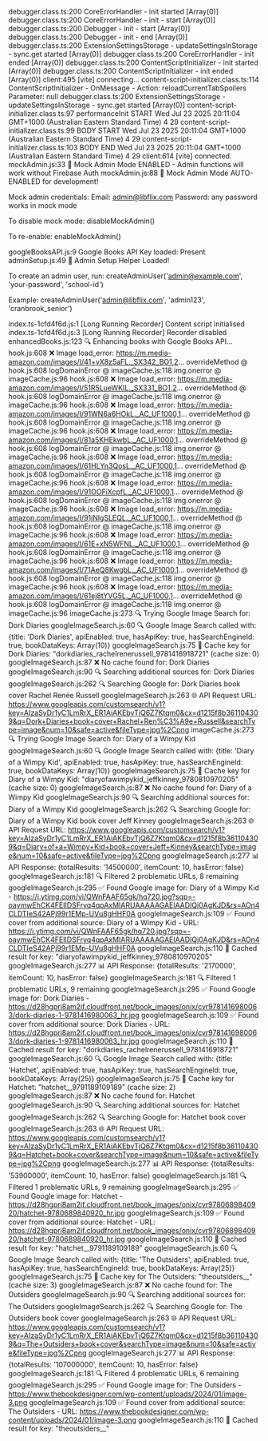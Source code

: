 debugger.class.ts:200 CoreErrorHandler - init started [Array(0)]
debugger.class.ts:200 CoreErrorHandler - init - start [Array(0)]
debugger.class.ts:200 Debugger - init - start [Array(0)]
debugger.class.ts:200 Debugger - init - end [Array(0)]
debugger.class.ts:200 ExtensionSettingsStorage - updateSettingsInStorage - sync.get started [Array(0)]
debugger.class.ts:200 CoreErrorHandler - init ended [Array(0)]
debugger.class.ts:200 ContentScriptInitializer - init started [Array(0)]
debugger.class.ts:200 ContentScriptInitializer - init ended [Array(0)]
client:495 [vite] connecting...
content-script-initializer.class.ts:114 ContentScriptInitializer - OnMessage - Action: reloadCurrentTabSpoilers Parameter: null
debugger.class.ts:200 ExtensionSettingsStorage - updateSettingsInStorage - sync.get started [Array(0)]
content-script-initializer.class.ts:97 performanceInit START Wed Jul 23 2025 20:11:04 GMT+1000 (Australian Eastern Standard Time) 4 29
content-script-initializer.class.ts:99 BODY START Wed Jul 23 2025 20:11:04 GMT+1000 (Australian Eastern Standard Time) 4 29
content-script-initializer.class.ts:103 BODY END Wed Jul 23 2025 20:11:04 GMT+1000 (Australian Eastern Standard Time) 4 29
client:614 [vite] connected.
mockAdmin.js:33 🔧 Mock Admin Mode ENABLED - Admin functions will work without Firebase Auth
mockAdmin.js:88 
🔧 Mock Admin Mode AUTO-ENABLED for development!

Mock admin credentials:
Email: admin@libflix.com
Password: any password works in mock mode

To disable mock mode:
disableMockAdmin()

To re-enable:
enableMockAdmin()
  
googleBooksAPI.js:9 Google Books API Key loaded: Present
adminSetup.js:49 
🔧 Admin Setup Helper Loaded!

To create an admin user, run:
createAdminUser('admin@example.com', 'your-password', 'school-id')

Example:
createAdminUser('admin@libflix.com', 'admin123', 'cranbrook_senior')
  
index.ts-1cfd4f6d.js:1 [Long Running Recorder] Content script initialised
index.ts-1cfd4f6d.js:3 [Long Running Recorder] Recorder disabled
enhancedBooks.js:123 🔍 Enhancing books with Google Books API...
hook.js:608 ❌ Image load_error: https://m.media-amazon.com/images/I/41+vX8z5aFL._SX342_BO1,2...
overrideMethod @ hook.js:608
logDomainError @ imageCache.js:118
img.onerror @ imageCache.js:96
hook.js:608 ❌ Image load_error: https://m.media-amazon.com/images/I/51R5LueWKIL._SX331_BO1,2...
overrideMethod @ hook.js:608
logDomainError @ imageCache.js:118
img.onerror @ imageCache.js:96
hook.js:608 ❌ Image load_error: https://m.media-amazon.com/images/I/91WN6a6HOkL._AC_UF1000,1...
overrideMethod @ hook.js:608
logDomainError @ imageCache.js:118
img.onerror @ imageCache.js:96
hook.js:608 ❌ Image load_error: https://m.media-amazon.com/images/I/81a5KHEkwbL._AC_UF1000,1...
overrideMethod @ hook.js:608
logDomainError @ imageCache.js:118
img.onerror @ imageCache.js:96
hook.js:608 ❌ Image load_error: https://m.media-amazon.com/images/I/61HLYn3QosL._AC_UF1000,1...
overrideMethod @ hook.js:608
logDomainError @ imageCache.js:118
img.onerror @ imageCache.js:96
hook.js:608 ❌ Image load_error: https://m.media-amazon.com/images/I/91OOFiXcpfL._AC_UF1000,1...
overrideMethod @ hook.js:608
logDomainError @ imageCache.js:118
img.onerror @ imageCache.js:96
hook.js:608 ❌ Image load_error: https://m.media-amazon.com/images/I/91jNlgSLEQL._AC_UF1000,1...
overrideMethod @ hook.js:608
logDomainError @ imageCache.js:118
img.onerror @ imageCache.js:96
hook.js:608 ❌ Image load_error: https://m.media-amazon.com/images/I/61E+xN5WFNL._AC_UF1000,1...
overrideMethod @ hook.js:608
logDomainError @ imageCache.js:118
img.onerror @ imageCache.js:96
hook.js:608 ❌ Image load_error: https://m.media-amazon.com/images/I/71AeQ8KwgbL._AC_UF1000,1...
overrideMethod @ hook.js:608
logDomainError @ imageCache.js:118
img.onerror @ imageCache.js:96
hook.js:608 ❌ Image load_error: https://m.media-amazon.com/images/I/61ej8tYVG5L._AC_UF1000,1...
overrideMethod @ hook.js:608
logDomainError @ imageCache.js:118
img.onerror @ imageCache.js:96
imageCache.js:273 🔍 Trying Google Image Search for: Dork Diaries
googleImageSearch.js:60 🔍 Google Image Search called with: {title: 'Dork Diaries', apiEnabled: true, hasApiKey: true, hasSearchEngineId: true, bookDataKeys: Array(10)}
googleImageSearch.js:75 🔑 Cache key for Dork Diaries: "dorkdiaries_rachelrenerussell_9781416918721" (cache size: 0)
googleImageSearch.js:87 ❌ No cache found for: Dork Diaries
googleImageSearch.js:90 🔍 Searching additional sources for: Dork Diaries
googleImageSearch.js:262 🔍 Searching Google for: Dork Diaries book cover Rachel Renée Russell
googleImageSearch.js:263 🌐 API Request URL: https://www.googleapis.com/customsearch/v1?key=AIzaSyDr1yC1LmRrX_ER1AiAKEbvTjQ6Z7Ktqm0&cx=d1215f8b361104309&q=Dork+Diaries+book+cover+Rachel+Ren%C3%A9e+Russell&searchType=image&num=10&safe=active&fileType=jpg%2Cpng
imageCache.js:273 🔍 Trying Google Image Search for: Diary of a Wimpy Kid
googleImageSearch.js:60 🔍 Google Image Search called with: {title: 'Diary of a Wimpy Kid', apiEnabled: true, hasApiKey: true, hasSearchEngineId: true, bookDataKeys: Array(10)}
googleImageSearch.js:75 🔑 Cache key for Diary of a Wimpy Kid: "diaryofawimpykid_jeffkinney_9780810970205" (cache size: 0)
googleImageSearch.js:87 ❌ No cache found for: Diary of a Wimpy Kid
googleImageSearch.js:90 🔍 Searching additional sources for: Diary of a Wimpy Kid
googleImageSearch.js:262 🔍 Searching Google for: Diary of a Wimpy Kid book cover Jeff Kinney
googleImageSearch.js:263 🌐 API Request URL: https://www.googleapis.com/customsearch/v1?key=AIzaSyDr1yC1LmRrX_ER1AiAKEbvTjQ6Z7Ktqm0&cx=d1215f8b361104309&q=Diary+of+a+Wimpy+Kid+book+cover+Jeff+Kinney&searchType=image&num=10&safe=active&fileType=jpg%2Cpng
googleImageSearch.js:277 📊 API Response: {totalResults: '14500000', itemCount: 10, hasError: false}
googleImageSearch.js:181 🔍 Filtered 2 problematic URLs, 8 remaining
googleImageSearch.js:295 ✅ Found Google image for: Diary of a Wimpy Kid - https://i.ytimg.com/vi/QWnFAAF65gk/hq720.jpg?sqp=-oaymwEhCK4FEIIDSFryq4qpAxMIARUAAAAAGAElAADIQj0AgKJD&rs=AOn4CLDTIeS42APj99r1EMp-UVu8gHHF0A
googleImageSearch.js:109 ✅ Found cover from additional source: Diary of a Wimpy Kid - URL: https://i.ytimg.com/vi/QWnFAAF65gk/hq720.jpg?sqp=-oaymwEhCK4FEIIDSFryq4qpAxMIARUAAAAAGAElAADIQj0AgKJD&rs=AOn4CLDTIeS42APj99r1EMp-UVu8gHHF0A
googleImageSearch.js:110 💾 Cached result for key: "diaryofawimpykid_jeffkinney_9780810970205"
googleImageSearch.js:277 📊 API Response: {totalResults: '2170000', itemCount: 10, hasError: false}
googleImageSearch.js:181 🔍 Filtered 1 problematic URLs, 9 remaining
googleImageSearch.js:295 ✅ Found Google image for: Dork Diaries - https://d28hgpri8am2if.cloudfront.net/book_images/onix/cvr9781416980063/dork-diaries-1-9781416980063_hr.jpg
googleImageSearch.js:109 ✅ Found cover from additional source: Dork Diaries - URL: https://d28hgpri8am2if.cloudfront.net/book_images/onix/cvr9781416980063/dork-diaries-1-9781416980063_hr.jpg
googleImageSearch.js:110 💾 Cached result for key: "dorkdiaries_rachelrenerussell_9781416918721"
googleImageSearch.js:60 🔍 Google Image Search called with: {title: 'Hatchet', apiEnabled: true, hasApiKey: true, hasSearchEngineId: true, bookDataKeys: Array(25)}
googleImageSearch.js:75 🔑 Cache key for Hatchet: "hatchet__9791189109189" (cache size: 2)
googleImageSearch.js:87 ❌ No cache found for: Hatchet
googleImageSearch.js:90 🔍 Searching additional sources for: Hatchet
googleImageSearch.js:262 🔍 Searching Google for: Hatchet book cover
googleImageSearch.js:263 🌐 API Request URL: https://www.googleapis.com/customsearch/v1?key=AIzaSyDr1yC1LmRrX_ER1AiAKEbvTjQ6Z7Ktqm0&cx=d1215f8b361104309&q=Hatchet+book+cover&searchType=image&num=10&safe=active&fileType=jpg%2Cpng
googleImageSearch.js:277 📊 API Response: {totalResults: '53900000', itemCount: 10, hasError: false}
googleImageSearch.js:181 🔍 Filtered 1 problematic URLs, 9 remaining
googleImageSearch.js:295 ✅ Found Google image for: Hatchet - https://d28hgpri8am2if.cloudfront.net/book_images/onix/cvr9780689840920/hatchet-9780689840920_hr.jpg
googleImageSearch.js:109 ✅ Found cover from additional source: Hatchet - URL: https://d28hgpri8am2if.cloudfront.net/book_images/onix/cvr9780689840920/hatchet-9780689840920_hr.jpg
googleImageSearch.js:110 💾 Cached result for key: "hatchet__9791189109189"
googleImageSearch.js:60 🔍 Google Image Search called with: {title: 'The Outsiders', apiEnabled: true, hasApiKey: true, hasSearchEngineId: true, bookDataKeys: Array(25)}
googleImageSearch.js:75 🔑 Cache key for The Outsiders: "theoutsiders__" (cache size: 3)
googleImageSearch.js:87 ❌ No cache found for: The Outsiders
googleImageSearch.js:90 🔍 Searching additional sources for: The Outsiders
googleImageSearch.js:262 🔍 Searching Google for: The Outsiders book cover
googleImageSearch.js:263 🌐 API Request URL: https://www.googleapis.com/customsearch/v1?key=AIzaSyDr1yC1LmRrX_ER1AiAKEbvTjQ6Z7Ktqm0&cx=d1215f8b361104309&q=The+Outsiders+book+cover&searchType=image&num=10&safe=active&fileType=jpg%2Cpng
googleImageSearch.js:277 📊 API Response: {totalResults: '107000000', itemCount: 10, hasError: false}
googleImageSearch.js:181 🔍 Filtered 4 problematic URLs, 6 remaining
googleImageSearch.js:295 ✅ Found Google image for: The Outsiders - https://www.thebookdesigner.com/wp-content/uploads/2024/01/image-3.png
googleImageSearch.js:109 ✅ Found cover from additional source: The Outsiders - URL: https://www.thebookdesigner.com/wp-content/uploads/2024/01/image-3.png
googleImageSearch.js:110 💾 Cached result for key: "theoutsiders__"
